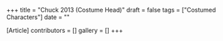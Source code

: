 +++
title = "Chuck 2013 (Costume Head)"
draft = false
tags = ["Costumed Characters"]
date = ""

[Article]
contributors = []
gallery = []
+++